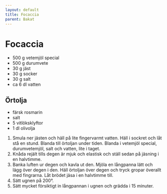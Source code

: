 ```yaml
---
layout: default
title: Focaccia
parent: Bakat
---
```

# Focaccia


-   500 g vetemjöl special
-   500 g durumvete
-   30 g jäst
-   30 g socker
-   30 g salt
-   ca 6 dl vatten

## Örtolja

-   färsk rosmarin
-   salt
-   5 vitlöksklyftor
-   1 dl olivolja


1.  Smula ner jästen och häll på lite fingervarmt vatten. Häll i sockret
    och låt stå en stund. Blanda till örtoljan under tiden. Blanda i
    vetemjöl special, durumvetemjöl, salt och vatten, lite i taget.
2.  Knåda rejält tills degen är mjuk och elastisk och ställ sedan på
    jäsning i en halvtimme.
3.  Banka luften ur degen och kavla ut den. Mjöla en långpanna lätt och
    lägg över degen i den. Häll örtoljan över degen och tryck gropar
    överallt med fingrarna. Låt brödet jäsa i en halvtimme till.
4.  Sätt ugnen på 200°.
5.  Sätt mycket försiktigt in långpannan i ugnen och grädda i 15
    minuter.

